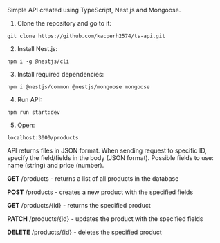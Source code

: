Simple API created using TypeScript, Nest.js and Mongoose.

1. Clone the repository and go to it:

`git clone https://github.com/kacperh2574/ts-api.git`

2. Install Nest.js:

`npm i -g @nestjs/cli`

3. Install required dependencies:

`npm i @nestjs/common @nestjs/mongoose mongoose`

4. Run API:

`npm run start:dev`

5. Open:

`localhost:3000/products`

API returns files in JSON format. When sending request to specific ID, specify the field/fields in the body (JSON format). Possible fields to use: name (string) and price (number).

**GET** /products - returns a list of all products in the database

**POST** /products - creates a new product with the specified fields

**GET** /products/{id} - returns the specified product

**PATCH** /products/{id} - updates the product with the specified fields

**DELETE** /products/{id} - deletes the specified product
